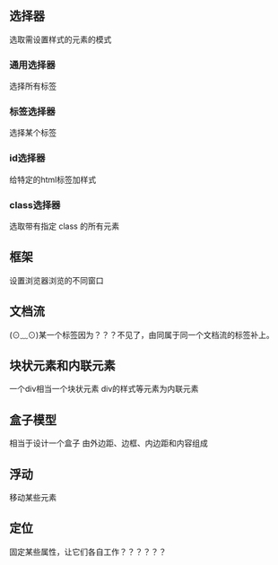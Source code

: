 ## 选择器

选取需设置样式的元素的模式

### 通用选择器

选择所有标签

### 标签选择器

选择某个标签

### id选择器

给特定的html标签加样式

### class选择器

选取带有指定 class 的所有元素

## 框架

设置浏览器浏览的不同窗口

## 文档流

(⊙﹏⊙)某一个标签因为？？？不见了，由同属于同一个文档流的标签补上。



## 块状元素和内联元素

一个div相当一个块状元素 div的样式等元素为内联元素

 ## 盒子模型

相当于设计一个盒子 由外边距、边框、内边距和内容组成

## 浮动

移动某些元素

## 定位

固定某些属性，让它们各自工作？？？？？？
